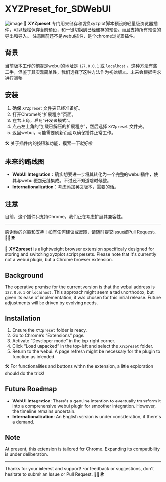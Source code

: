 # XYZPreset_for_SDWebUI
![image](https://github.com/YQBen/XYZPreset_for_SDWebUI/assets/17914188/aa7d32ce-1f06-4466-995c-383513ab25b8)
🚀 **XYZpreset** 专门用来储存和切换xyzplot脚本预设的轻量级浏览器插件，可以轻松保存当前预设，和一键切换到已经储存的预设。而且支持所有预设的导出和导入。
注意目前还不是webui插件，是个chrome浏览器插件。

## 背景

当前版本工作的前提是webui的地址是 `127.0.0.1` 或 `localhost` 。这种方法有些二手，但鉴于其实现简单性，我们选择了这种方法作为初始版本。未来会根据需求进行调整

## 安装

1. 确保 `XYZpreset` 文件夹已经准备好。
2. 打开Chrome的“扩展程序”页面。
3. 在右上角，启用“开发者模式”。
4. 点击左上角的“加载已解压的扩展程序”，然后选择 `XYZpreset` 文件夹。
5. 返回webui，可能需要刷新页面以确保插件正常工作。

🛠 关于插件内的按钮和功能，摸索一下就好啦

## 未来的路线图

- **WebUI Integration**：确实想要进一步将其转化为一个完整的webui插件，使其与webui更加无缝集成。不过还不知道啥时候整。
- **Internationalization**：考虑添加英文版本，需要的话。

## 注意

目前，这个插件只支持Chrome。我们正在考虑扩展其兼容性。

---

感谢你的兴趣和支持！如有任何建议或反馈，请随时提交Issue或Pull Request。 🚀🔧🌍




🚀 **XYZpreset** is a lightweight browser extension specifically designed for storing and switching xyzplot script presets. Please note that it's currently not a webui plugin, but a Chrome browser extension.

## Background

The operative premise for the current version is that the webui address is `127.0.0.1` or `localhost`. This approach might seem a tad unorthodox, but given its ease of implementation, it was chosen for this initial release. Future adjustments will be driven by evolving needs.

## Installation

1. Ensure the `XYZpreset` folder is ready.
2. Go to Chrome's “Extensions” page.
3. Activate “Developer mode” in the top-right corner.
4. Click “Load unpacked” in the top-left and select the `XYZpreset` folder.
5. Return to the webui. A page refresh might be necessary for the plugin to function as intended.

🛠 For functionalities and buttons within the extension, a little exploration should do the trick!

## Future Roadmap

- **WebUI Integration**: There's a genuine intention to eventually transform it into a comprehensive webui plugin for smoother integration. However, the timeline remains uncertain.
- **Internationalization**: An English version is under consideration, if there's a demand.

## Note

At present, this extension is tailored for Chrome. Expanding its compatibility is under deliberation.

---

Thanks for your interest and support! For feedback or suggestions, don't hesitate to submit an Issue or Pull Request. 🚀🔧🌍

